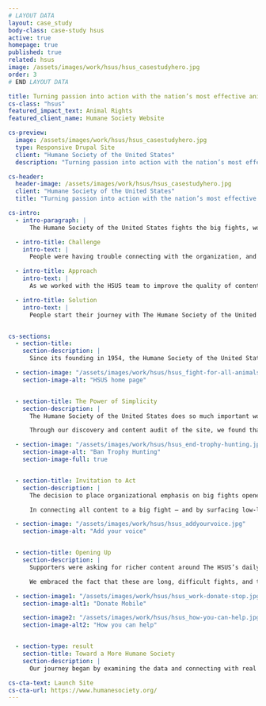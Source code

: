 ```yaml
---
# LAYOUT DATA
layout: case_study
body-class: case-study hsus
active: true
homepage: true
published: true
related: hsus
image: /assets/images/work/hsus/hsus_casestudyhero.jpg
order: 3
# END LAYOUT DATA

title: Turning passion into action with the nation’s most effective animal protection organization.
cs-class: "hsus"
featured_impact_text: Animal Rights
featured_client_name: Humane Society Website

cs-preview:
  image: /assets/images/work/hsus/hsus_casestudyhero.jpg
  type: Responsive Drupal Site
  client: "Humane Society of the United States"
  description: "Turning passion into action with the nation’s most effective animal protection organization."

cs-header:
  header-image: /assets/images/work/hsus/hsus_casestudyhero.jpg
  client: "Humane Society of the United States"
  title: "Turning passion into action with the nation’s most effective animal protection organization."

cs-intro:
  - intro-paragraph: |
      The Humane Society of the United States fights the big fights, working to end all forms of animal cruelty and achieve the vision behind our name: A humane society.

  - intro-title: Challenge
    intro-text: |
      People were having trouble connecting with the organization, and the existing website suffered from an encyclopedic approach that wasn’t working for supporters, staff, or the general public.

  - intro-title: Approach
    intro-text: |
      As we worked with the HSUS team to improve the quality of content across the site, we also developed a site governance plan that will ensure the strength, cadence, and relevancy of content into the future.

  - intro-title: Solution
    intro-text: |
      People start their journey with The Humane Society of the United States through the a love of one animal, and by connecting them with the underlying issue, we invite them to participate in a larger story.


cs-sections:
  - section-title:
    section-description: |
      Since its founding in 1954, the Humane Society of the United States has fought the fights that only it could fight, taking on powerful forces and root causes that threaten the welfare of animals. The organization works directly to impact policies and systemic animal welfare issues. Their most important goal is to prevent animals from getting into situations of distress in the first place. They drive transformational change for animals—bringing a wide set of tools to take on the biggest fights, confronting multibillion dollar industries and staying the course until they achieve reform.

  - section-image: "/assets/images/work/hsus/hsus_fight-for-all-animals.jpg"
    section-image-alt: "HSUS home page"


  - section-title: The Power of Simplicity
    section-description: |
      The Humane Society of the United States does so much important work, across so many issues and in so many places, that the brand position had become overly complex. People were having trouble connecting with the organization, and the existing website suffered from an encyclopedic approach that wasn’t working for supporters, staff, or the general public.

      Through our discovery and content audit of the site, we found that much of the existing traffic to humanesociety.org came from people searching for tips, tricks, and resources for treating animals more humanely. And so one of our early insights was born: people start their journey with The Humane Society of the United States through the a love of one animal, and by connecting them with the underlying issue, we invite them to participate in a larger story.

  - section-image: "/assets/images/work/hsus/hsus_end-trophy-hunting.jpg"
    section-image-alt: "Ban Trophy Hunting"
    section-image-full: true


  - section-title: Invitation to Act
    section-description: |
      The decision to place organizational emphasis on big fights opened the door for making every piece of content actionable. Going into the redesign, we heard from constituents that The HSUS did incredible work, but that often the work was done in isolation. They wanted an invitation to be part of the success story and take action alongside the organization.

      In connecting all content to a big fight — and by surfacing low-lift actions associated with each of those fights — we brought every site visit to within a single click of action. Now, no matter whether a visitor comes from a search, an email, or a banner ad, they have an immediate way to make a difference and join the movement.

  - section-image: "/assets/images/work/hsus/hsus_addyourvoice.jpg"
    section-image-alt: "Add your voice"


  - section-title: Opening Up
    section-description: |
      Supporters were asking for richer content around The HSUS’s daily work, and the results of that work. We found that there were so many stories happening that weren’t reaching the audiences that wanted to hear them. The long-tail process meant results sometimes came months after the call to action was made.

      We embraced the fact that these are long, difficult fights, and they aren’t going to get solved overnight. But when progress is made on policies or the needle moves in favor of these big fights, it will be easier for people to know it and see it surfaced on the site.

  - section-image1: "/assets/images/work/hsus/hsus_work-donate-stop.jpg"
    section-image-alt1: "Donate Mobile"

    section-image2: "/assets/images/work/hsus/hsus_how-you-can-help.jpg"
    section-image-alt2: "How you can help"


  - section-type: result
    section-title: Toward a More Humane Society
    section-description: |
      Our journey began by examining the data and connecting with real users to learn how visitors experienced the HSUS website. Armed with new insight, we developed a bold, story-driven, action-packed site that elevates the organization’s new brand. Along with our friends at the Humane Society (and our animal friends around the world), we look forward to engaging a whole new generation of HSUS supporters and creating opportunities for any visitor to become a hero the instant they are inspired to take action.

cs-cta-text: Launch Site
cs-cta-url: https://www.humanesociety.org/
---
```

